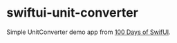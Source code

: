 # swiftui-unit-converter
Simple UnitConverter demo app from [100 Days of SwifUI](https://www.hackingwithswift.com/100/swiftui).
